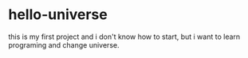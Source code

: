 # hello-universe
this is my first project and i don't know how to start, but i want to learn programing and change universe.
